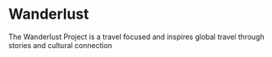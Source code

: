 # Wanderlust
The Wanderlust Project is a travel focused and inspires global travel through stories and cultural connection
